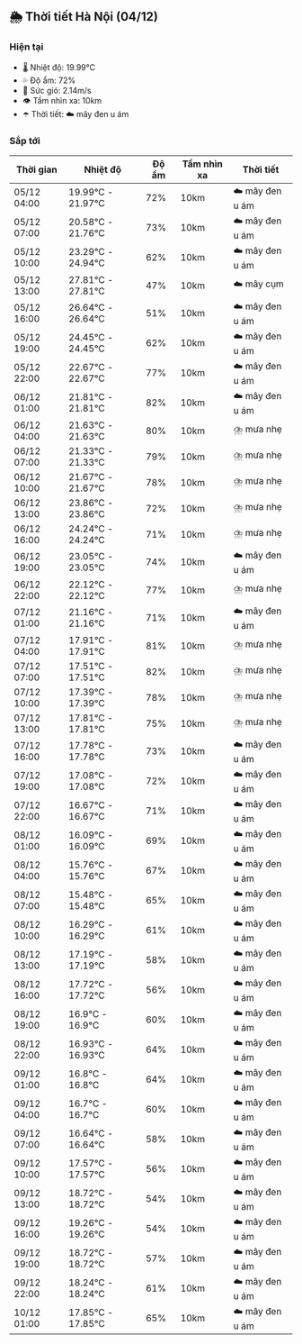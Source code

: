 ## 🌦️ Thời tiết Hà Nội (04/12)

### Hiện tại

- 🌡️ Nhiệt độ: 19.99℃
- 💦 Độ ẩm: 72%
- 💨 Sức gió: 2.14m/s
- 👁️ Tầm nhìn xa: 10km
- ☂️ Thời tiết: ☁️ mây đen u ám

### Sắp tới

| Thời gian | Nhiệt độ | Độ ẩm | Tầm nhìn xa | Thời tiết |
| --- | --- | --- | --- | --- |
| 05/12 04:00 | 19.99℃ - 21.97℃ | 72% | 10km | ☁️ mây đen u ám |
| 05/12 07:00 | 20.58℃ - 21.76℃ | 73% | 10km | ☁️ mây đen u ám |
| 05/12 10:00 | 23.29℃ - 24.94℃ | 62% | 10km | ☁️ mây đen u ám |
| 05/12 13:00 | 27.81℃ - 27.81℃ | 47% | 10km | ☁️ mây cụm |
| 05/12 16:00 | 26.64℃ - 26.64℃ | 51% | 10km | ☁️ mây đen u ám |
| 05/12 19:00 | 24.45℃ - 24.45℃ | 62% | 10km | ☁️ mây đen u ám |
| 05/12 22:00 | 22.67℃ - 22.67℃ | 77% | 10km | ☁️ mây đen u ám |
| 06/12 01:00 | 21.81℃ - 21.81℃ | 82% | 10km | ☁️ mây đen u ám |
| 06/12 04:00 | 21.63℃ - 21.63℃ | 80% | 10km | ⛈️ mưa nhẹ |
| 06/12 07:00 | 21.33℃ - 21.33℃ | 79% | 10km | ⛈️ mưa nhẹ |
| 06/12 10:00 | 21.67℃ - 21.67℃ | 78% | 10km | ⛈️ mưa nhẹ |
| 06/12 13:00 | 23.86℃ - 23.86℃ | 72% | 10km | ⛈️ mưa nhẹ |
| 06/12 16:00 | 24.24℃ - 24.24℃ | 71% | 10km | ⛈️ mưa nhẹ |
| 06/12 19:00 | 23.05℃ - 23.05℃ | 74% | 10km | ☁️ mây đen u ám |
| 06/12 22:00 | 22.12℃ - 22.12℃ | 77% | 10km | ⛈️ mưa nhẹ |
| 07/12 01:00 | 21.16℃ - 21.16℃ | 71% | 10km | ☁️ mây đen u ám |
| 07/12 04:00 | 17.91℃ - 17.91℃ | 81% | 10km | ⛈️ mưa nhẹ |
| 07/12 07:00 | 17.51℃ - 17.51℃ | 82% | 10km | ⛈️ mưa nhẹ |
| 07/12 10:00 | 17.39℃ - 17.39℃ | 78% | 10km | ⛈️ mưa nhẹ |
| 07/12 13:00 | 17.81℃ - 17.81℃ | 75% | 10km | ⛈️ mưa nhẹ |
| 07/12 16:00 | 17.78℃ - 17.78℃ | 73% | 10km | ☁️ mây đen u ám |
| 07/12 19:00 | 17.08℃ - 17.08℃ | 72% | 10km | ☁️ mây đen u ám |
| 07/12 22:00 | 16.67℃ - 16.67℃ | 71% | 10km | ☁️ mây đen u ám |
| 08/12 01:00 | 16.09℃ - 16.09℃ | 69% | 10km | ☁️ mây đen u ám |
| 08/12 04:00 | 15.76℃ - 15.76℃ | 67% | 10km | ☁️ mây đen u ám |
| 08/12 07:00 | 15.48℃ - 15.48℃ | 65% | 10km | ☁️ mây đen u ám |
| 08/12 10:00 | 16.29℃ - 16.29℃ | 61% | 10km | ☁️ mây đen u ám |
| 08/12 13:00 | 17.19℃ - 17.19℃ | 58% | 10km | ☁️ mây đen u ám |
| 08/12 16:00 | 17.72℃ - 17.72℃ | 56% | 10km | ☁️ mây đen u ám |
| 08/12 19:00 | 16.9℃ - 16.9℃ | 60% | 10km | ☁️ mây đen u ám |
| 08/12 22:00 | 16.93℃ - 16.93℃ | 64% | 10km | ☁️ mây đen u ám |
| 09/12 01:00 | 16.8℃ - 16.8℃ | 64% | 10km | ☁️ mây đen u ám |
| 09/12 04:00 | 16.7℃ - 16.7℃ | 60% | 10km | ☁️ mây đen u ám |
| 09/12 07:00 | 16.64℃ - 16.64℃ | 58% | 10km | ☁️ mây đen u ám |
| 09/12 10:00 | 17.57℃ - 17.57℃ | 56% | 10km | ☁️ mây đen u ám |
| 09/12 13:00 | 18.72℃ - 18.72℃ | 54% | 10km | ☁️ mây đen u ám |
| 09/12 16:00 | 19.26℃ - 19.26℃ | 54% | 10km | ☁️ mây đen u ám |
| 09/12 19:00 | 18.72℃ - 18.72℃ | 57% | 10km | ☁️ mây đen u ám |
| 09/12 22:00 | 18.24℃ - 18.24℃ | 61% | 10km | ☁️ mây đen u ám |
| 10/12 01:00 | 17.85℃ - 17.85℃ | 65% | 10km | ☁️ mây đen u ám |
